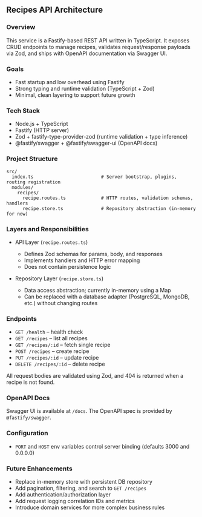 ## Recipes API Architecture

### Overview
This service is a Fastify-based REST API written in TypeScript. It exposes CRUD endpoints to manage recipes, validates request/response payloads via Zod, and ships with OpenAPI documentation via Swagger UI.

### Goals
- Fast startup and low overhead using Fastify
- Strong typing and runtime validation (TypeScript + Zod)
- Minimal, clean layering to support future growth

### Tech Stack
- Node.js + TypeScript
- Fastify (HTTP server)
- Zod + fastify-type-provider-zod (runtime validation + type inference)
- @fastify/swagger + @fastify/swagger-ui (OpenAPI docs)

### Project Structure
```
src/
  index.ts                         # Server bootstrap, plugins, routing registration
  modules/
    recipes/
      recipe.routes.ts             # HTTP routes, validation schemas, handlers
      recipe.store.ts              # Repository abstraction (in-memory for now)
```

### Layers and Responsibilities
- API Layer (`recipe.routes.ts`)
  - Defines Zod schemas for params, body, and responses
  - Implements handlers and HTTP error mapping
  - Does not contain persistence logic

- Repository Layer (`recipe.store.ts`)
  - Data access abstraction; currently in-memory using a Map
  - Can be replaced with a database adapter (PostgreSQL, MongoDB, etc.) without changing routes

### Endpoints
- `GET /health` – health check
- `GET /recipes` – list all recipes
- `GET /recipes/:id` – fetch single recipe
- `POST /recipes` – create recipe
- `PUT /recipes/:id` – update recipe
- `DELETE /recipes/:id` – delete recipe

All request bodies are validated using Zod, and 404 is returned when a recipe is not found.

### OpenAPI Docs
Swagger UI is available at `/docs`. The OpenAPI spec is provided by `@fastify/swagger`.

### Configuration
- `PORT` and `HOST` env variables control server binding (defaults 3000 and 0.0.0.0)

### Future Enhancements
- Replace in-memory store with persistent DB repository
- Add pagination, filtering, and search to `GET /recipes`
- Add authentication/authorization layer
- Add request logging correlation IDs and metrics
- Introduce domain services for more complex business rules


